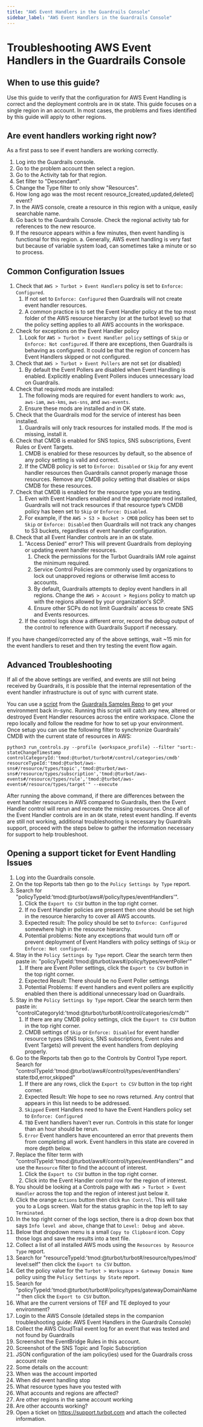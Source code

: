 ```yaml
---
title: "AWS Event Handlers in the Guardrails Console"
sidebar_label: "AWS Event Handlers in the Guardrails Console"
---
```


# Troubleshooting AWS Event Handlers in the Guardrails Console

## When to use this guide?
Use this guide to verify that the configuration for AWS Event Handling is correct and the deployment controls are in `OK` state. This guide focuses on a single region in an account.  In most cases, the problems and fixes identified by this guide will apply to other regions.

## Are event handlers working right now?
As a first pass to see if event handlers are working correctly.
1. Log into the Guardrails console. 
2. Go to the problem account then select a region.
3. Go to the Activity tab for that region.
4. Set filter to "Descendant".
5. Change the Type filter to only show "Resources".
6. How long ago was the most recent resource\_\[created,updated,deleted\] event?  
7. In the AWS console, create a resource in this region with a unique, easily searchable name.  
8. Go back to the Guardrails Console. Check the regional activity tab for references to the new resource.  
9. If the resource appears within a few minutes, then event handling is functional for this region.
   a. Generally, AWS event handling is very fast but because of variable system load, can sometimes take a minute or so to process.

## Common Configuration Issues
1. Check that `AWS > Turbot > Event Handlers` policy is set to `Enforce: Configured`.
   1. If not set to `Enforce: Configured` then Guardrails will not create event handler resources.
   2. A common practice is to set the Event Handler policy at the top most folder of the AWS resource hierarchy (or at the turbot level) so that the policy setting applies to all AWS accounts in the workspace.
2. Check for exceptions on the Event Handler policy 
   1. Look for `AWS > Turbot > Event Handler policy` settings of `Skip` or `Enforce: Not configured`.  If there are exceptions, then Guardrails is behaving as configured.  It could be that the region of concern has Event Handlers skipped or not configured.
3. Check that `AWS > Turbot > Event Pollers` are not set (or disabled)
   1. By default the Event Pollers are disabled when Event Handling is enabled.  Explicitly enabling Event Pollers induces unnecessary load on Guardrails.
4. Check that required mods are installed:
   1. The following mods are required for event handlers to work: `aws`, `aws-iam`, `aws-kms`, `aws-sns`, and `aws-events`.
   2. Ensure these mods are installed and in OK state.
5. Check that the Guardrails mod for the service of interest has been installed.
   1. Guardrails will only track resources for installed mods.  If the mod is missing, install it.
6. Check that CMDB is enabled for SNS topics, SNS subscriptions, Event Rules or Event Targets.
   1. CMDB is enabled for these resources by default, so the absence of any policy setting is valid and correct.
   2. If the CMDB policy is set to `Enforce: Disabled` or `Skip` for any event handler resources then Guardrails cannot properly manage those resources.  Remove any CMDB policy setting that disables or skips CMDB for these resources.
7. Check that CMDB is enabled for the resource type you are testing.
   1. Even with Event Handlers enabled and the appropriate mod installed, Guardrails will not track resources if that resource type’s CMDB policy has been set to `Skip` or `Enforce: Disabled`.
   2. For example, if the `AWS > S3 > Bucket > CMDB` policy has been set to `Skip` or `Enforce: Disabled` then Guardrails will not track any changes to S3 buckets, regardless of event handler configuration.
8. Check that all Event Handler controls are in an `OK` state.
   1. "Access Denied" error? This will prevent Guardrails from deploying or updating event handler resources.  
      1. Check the permissions for the Turbot Guardrails IAM role against the minimum required.
      2. Service Control Policies are commonly used by organizations to lock out unapproved regions or otherwise limit access to accounts. 
      3. By default, Guardrails attempts to deploy event handlers in all regions.  Change the `AWS > Account > Regions` policy to match up with the  regions allowed by your organization's SCP.
      4. Ensure other SCPs do not limit Guardrails' access to create SNS and Events resources.
   2. If the control logs show a different error, record the debug output of the control to reference with Guardrails Support if necessary.

If you have changed/corrected any of the above settings, wait ~15 min for the event handlers to reset and then try testing the event flow again.

## Advanced Troubleshooting

If all of the above settings are verified, and events are still not being received by Guardrails, it is possible that the internal representation of the event handler infrastructure is out of sync with current state.

You can use a [script](https://github.com/turbot/guardrails-samples/tree/master/api_examples/python/run_controls) from the [Guardrails Samples Repo](https://github.com/turbot/guardrails-samples) to get your environment back in-sync.  Running this script will catch any new, altered or destroyed Event Handler resources across the entire workspace. Clone the repo locally and follow the readme for how to set up your environment.  Once setup you can use the following filter to synchronize Guardrails' CMDB with the current state of resources in AWS:
```shell
python3 run_controls.py --profile {workspace_profile} --filter "sort:-stateChangeTimestamp controlCategoryId:'tmod:@turbot/turbot#/control/categories/cmdb' resourceTypeId:'tmod:@turbot/aws-sns#/resource/types/topic','tmod:@turbot/aws-sns#/resource/types/subscription','tmod:@turbot/aws-events#/resource/types/rule','tmod:@turbot/aws-events#/resource/types/target'" --execute
```

After running the above command, if there are differences between the event handler resources in AWS compared to Guardrails, then the Event Handler control will rerun and recreate the missing resources.
Once all of the Event Handler controls are in an `OK` state, retest event handling.  If events are still not working, additional troubleshooting is necessary by Guardrails support, proceed with the steps below to gather the information necessary for support to help troubleshoot.

## Opening a support ticket for Event Handling Issues

1. Log into the Guardrails console.
2. On the top Reports tab then go to the `Policy Settings by Type` report.
3. Search for "policyTypeId:'tmod:@turbot/aws#/policy/types/eventHandlers'".
   1. Click the `Export to CSV` button in the top right corner.
   2. If no Event Handler policies are present then one should be set high in the resource hierarchy to cover all AWS accounts.
   3. Expected result: The policy  should be set to `Enforce: Configured` somewhere high in the resource hierarchy.
   4. Potential problems: Note any exceptions that would turn off or prevent deployment of Event Handlers with policy settings of `Skip` or `Enforce: Not configured.`
4. Stay in the `Policy Settings by Type` report.  Clear the search term then paste in: "policyTypeId:'tmod:@turbot/aws#/policy/types/eventPoller'"
   1. If there are Event Poller settings, click the `Export to CSV` button in the top right corner.
   2. Expected Result: There should be no Event Poller settings
   3. Potential Problems: If event handlers and event pollers are explicitly enabled then there is additional unnecessary load on Guardrails.
5. Stay in the `Policy Settings by Type` report. Clear the search term then paste in: "controlCategoryId:'tmod:@turbot/turbot#/control/categories/cmdb'"
   1. If there are any CMDB policy settings, click the `Export to CSV` button in the top right corner.
   2. CMDB settings of `Skip` or `Enforce: Disabled` for event handler resource types (SNS topics, SNS subscriptions, Event rules and Event Targets) will prevent the event handlers from deploying properly.
6. Go to the Reports tab then go to the Controls by Control Type report. Search for "controlTypeId:'tmod:@turbot/aws#/control/types/eventHandlers' state:tbd,error,skipped"
   1. If there are any rows, click the `Export to CSV` button in the top right corner.
   2. Expected Result: We hope to see no rows returned.  Any control that appears in this list needs to be addressed.
   3. `Skipped` Event Handlers need to have the Event Handlers policy set to `Enforce: Configured`
   4. `TBD` Event handlers haven’t ever run.  Controls in this state for longer than an hour should be rerun.
   5. `Error` Event handlers have encountered an error that prevents them from completing all work.  Event handlers in this state are covered in more depth below.
7. Replace the filter term with "controlTypeId:'tmod:@turbot/aws#/control/types/eventHandlers'" and use the `Resource` filter to find the account of interest.
   1. Click the `Export to CSV` button in the top right corner.
   2. Click into the Event Handler control row for the region of interest.
8. You should be looking at a Controls page with `AWS > Turbot > Event Handler` across the top and the region of interest just below it.
9. Click the orange `Actions` button then click `Run Control`.  This will take you to a Logs screen. Wait for the status graphic in the top left to say `Terminated`.
10. In the top right corner of the logs section, there is a drop down box that says `Info level and above`, change that to `Level: Debug and above`.
11. Below that dropdown menu is a small `Copy to Clipboard` icon.  Copy those logs and save the results into a text file.
12. Collect a list of all installed AWS mods using the `Resources by Resource Type` report.
   1. Search for "resourceTypeId:'tmod:@turbot/turbot#/resource/types/mod' level:self" then click the `Export to CSV` button.
13. Get the policy value for the `Turbot > Workspace > Gateway Domain Name` policy using the `Policy Settings by State` report.
   1. Search for "policyTypeId:'tmod:@turbot/turbot#/policy/types/gatewayDomainName'" then click the `Export to CSV` button.
14. What are the current versions of TEF and TE deployed to your environment?
14. Login to the AWS Console (detailed steps in the companion troubleshooting guide: AWS Event Handlers in the Guardrails Console)
   1. Collect the AWS CloudTrail event log for an event that was tested and not found by Guardrails
   1. Screenshot the EventBridge Rules in this account.
   1. Screenshot of the SNS Topic and Topic Subscription
   1. JSON configuration of the iam policy(ies) used for the Guardrails cross account role
15. Some details on the account:
   1. When was the account imported
   2. When did event handling stop
   3. What resource types have you tested with
   4. What accounts and regions are affected?
   5. Are other regions in the same account working
   6. Are other accounts working?
16. Open a ticket on https://support.turbot.com and attach the collected information.
